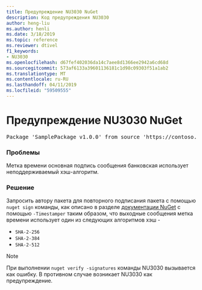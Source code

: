 ```yaml
---
title: Предупреждение NU3030 NuGet
description: Код предупреждения NU3030
author: heng-liu
ms.author: henli
ms.date: 3/18/2019
ms.topic: reference
ms.reviewer: dtivel
f1_keywords:
- NU3030
ms.openlocfilehash: d67fef402036da14c7aee8d1366ee2942a6cd68d
ms.sourcegitcommit: 573af6133a39601136181c1d98c09303f51a1ab2
ms.translationtype: MT
ms.contentlocale: ru-RU
ms.lasthandoff: 04/11/2019
ms.locfileid: "59509555"
---
```

# <a name="nuget-warning-nu3030"></a>Предупреждение NU3030 NuGet

<pre>Package 'SamplePackage v1.0.0' from source 'https://contoso.com/index.json': The primary signature's timestamp's message imprint uses an unsupported hash algorithm.</pre>

### <a name="issue"></a>Проблемы

Метка времени основная подпись сообщения банковская использует неподдерживаемый хэш-алгоритм.  


### <a name="solution"></a>Решение

Запросить автору пакета для повторного подписания пакета с помощью `nuget sign` команды, как описано в разделе [документации NuGet](https://docs.microsoft.com/en-us/nuget/create-packages/sign-a-package) с помощью `-Timestamper` таким образом, что выходные сообщения метка времени использует один из следующих алгоритмов хэш -
* `SHA-2-256`
* `SHA-2-384`
* `SHA-2-512`


> [!Note]
> При выполнении `nuget verify -signatures` команды NU3030 вызывается как ошибку. В противном случае возникает NU3030 как предупреждение.